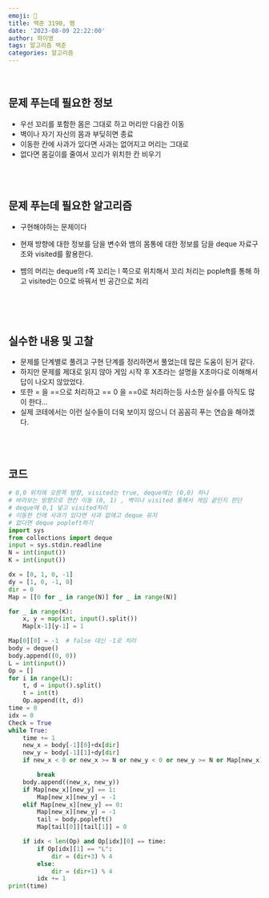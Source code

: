 ```yaml
---
emoji: 🔮
title: 백준 3190, 뱀
date: '2023-08-09 22:22:00'
author: 하이영
tags: 알고리즘 백준
categories: 알고리즘
---
```


<br/>

## 문제 푸는데 필요한 정보

- 우선 꼬리를 포함한 몸은 그대로 하고 머리만 다음칸 이동
- 벽이나 자기 자신의 몸과 부딪히면 종료
- 이동한 칸에 사과가 있다면 사과는 없어지고 머리는 그대로
- 없다면 몸길이를 줄여서 꼬리가 위치한 칸 비우기

<br/>
<br/>

## 문제 푸는데 필요한 알고리즘

- 구현해야하는 문제이다
- 현재 방향에 대한 정보를 담을 변수와 뱀의 몸통에 대한 정보를 담을 deque 자료구조와 visited를 활용한다.
- 뱀의 머리는 deque의 r쪽 꼬리는 l 쪽으로 위치해서 꼬리 처리는 popleft를 통해 하고 visited는 0으로 바꿔서 빈 공간으로 처리

  <br/>

  <br/>
  <br/>

## 실수한 내용 및 고찰

- 문제를 단계별로 풀려고 구현 단계를 정리하면서 풀었는데 많은 도움이 된거 같다.
- 하지만 문제를 제대로 읽지 않아 게임 시작 후 X초라는 설명을 X초마다로 이해해서 답이 나오지 않았었다.
- 또한 = 을 ==으로 처리하고 == 0 을 ==0로 처리하는등 사소한 실수를 아직도 많이 한다...
- 실제 코테에서는 이런 실수들이 더욱 보이지 않으니 더 꼼꼼히 푸는 연습을 해야겠다.

<br/>
<br/>

## 코드

```python
# 0,0 위치에 오른쪽 방향, visited는 true, deque에는 (0,0) 하나
# 바라보는 방향으로 한칸 이동 (0, 1) , 벽이나 visited 통해서 게임 끝인지 판단
# deque에 0,1 넣고 visited처리
# 이동한 칸에 사과가 있다면 사과 없애고 deque 유지
# 없다면 deque popleft하기
import sys
from collections import deque
input = sys.stdin.readline
N = int(input())
K = int(input())

dx = [0, 1, 0, -1]
dy = [1, 0, -1, 0]
dir = 0
Map = [[0 for _ in range(N)] for _ in range(N)]

for _ in range(K):
    x, y = map(int, input().split())
    Map[x-1][y-1] = 1

Map[0][0] = -1  # false 대신 -1로 처리
body = deque()
body.append((0, 0))
L = int(input())
Op = []
for i in range(L):
    t, d = input().split()
    t = int(t)
    Op.append((t, d))
time = 0
idx = 0
Check = True
while True:
    time += 1
    new_x = body[-1][0]+dx[dir]
    new_y = body[-1][1]+dy[dir]
    if new_x < 0 or new_x >= N or new_y < 0 or new_y >= N or Map[new_x][new_y] == -1:

        break
    body.append((new_x, new_y))
    if Map[new_x][new_y] == 1:
        Map[new_x][new_y] = -1
    elif Map[new_x][new_y] == 0:
        Map[new_x][new_y] = -1
        tail = body.popleft()
        Map[tail[0]][tail[1]] = 0

    if idx < len(Op) and Op[idx][0] == time:
        if Op[idx][1] == "L":
            dir = (dir+3) % 4
        else:
            dir = (dir+1) % 4
        idx += 1
print(time)

```

```toc

```
